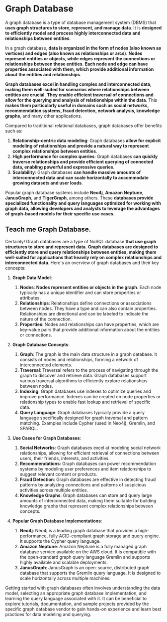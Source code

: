 # Graph Database #
A graph database is a type of database management system (DBMS) that **uses graph structures to store, represent, and manage data**. It is **designed to efficiently model and process highly interconnected data and relationships between entities**.

In a graph database, **data is organized in the form of nodes (also known as vertices) and edges (also known as relationships or arcs)**. **Nodes represent entities or objects, while edges represent the connections or relationships between those entities**. **Each node and edge can have properties associated with them, which provide additional information about the entities and relationships**.

**Graph databases excel in handling complex and interconnected data, making them well-suited for scenarios where relationships between entities are crucial**. **They enable efficient traversal of connections and allow for the querying and analysis of relationships within the data**. This **makes them particularly useful in domains such as social networks, recommendation systems, fraud detection, network analysis, knowledge graphs**, and many other applications.

Compared to traditional relational databases, graph databases offer benefits such as:

1. **Relationship-centric data modeling**: Graph databases **allow for explicit modeling of relationships and provide a natural way to represent complex relationships between entities**.
2. **High performance for complex queries**: Graph databases **can quickly traverse relationships and provide efficient querying of connected data, enabling powerful and expressive queries**.
3. **Scalability**: Graph databases **can handle massive amounts of interconnected data and can scale horizontally to accommodate growing datasets and user loads**.

Popular graph database systems include **Neo4j**, **Amazon Neptune**, **JanusGraph**, and **TigerGraph**, among others. These **databases provide specialized functionality and query languages optimized for working with graph data, allowing developers and analysts to leverage the advantages of graph-based models for their specific use cases**.

## Teach me Graph Database. ##
Certainly! Graph databases are a type of NoSQL database **that use graph structures to store and represent data**. **Graph databases are designed to efficiently store and query relationships between entities, making them well-suited for applications that heavily rely on complex relationships and interconnected data**. Here's an overview of graph databases and their key concepts:

1. **Graph Data Model**:
	1. **Nodes**: **Nodes represent entities or objects in the graph**. Each node typically has a unique identifier and can store properties or attributes.
	2. **Relationships**: Relationships define connections or associations between nodes. They have a type and can also contain properties. Relationships are directional and can be labeled to indicate the nature of the connection.
	3. **Properties**: Nodes and relationships can have properties, which are key-value pairs that provide additional information about the entities or connections.

2. **Graph Database Concepts**:
	1. **Graph**: The graph is the main data structure in a graph database. It consists of nodes and relationships, forming a network of interconnected elements.
	2. **Traversal**: Traversal refers to the process of navigating through the graph to discover and retrieve data. Graph databases support various traversal algorithms to efficiently explore relationships between nodes.
	3. **Indexing**: Graph databases use indexes to optimize queries and improve performance. Indexes can be created on node properties or relationship types to enable fast lookup and retrieval of specific data.
	4. **Query Language**: Graph databases typically provide a query language specifically designed for graph traversal and pattern matching. Examples include Cypher (used in Neo4j), Gremlin, and SPARQL.

3. **Use Cases for Graph Databases**:
	1. **Social Networks**: Graph databases excel at modeling social network relationships, allowing for efficient retrieval of connections between users, their friends, interests, and activities.
	2. **Recommendations**: Graph databases can power recommendation systems by modeling user preferences and item relationships to suggest relevant content or products.
	3. **Fraud Detection**: Graph databases are effective in detecting fraud patterns by analyzing connections and patterns of suspicious activities across multiple entities.
	4. **Knowledge Graphs**: Graph databases can store and query large amounts of interconnected data, making them suitable for building knowledge graphs that represent complex relationships between concepts.

4. **Popular Graph Database Implementations**:
	1. **Neo4j**: Neo4j is a leading graph database that provides a high-performance, fully ACID-compliant graph storage and query engine. It supports the Cypher query language.
	2. **Amazon Neptune**: Amazon Neptune is a fully managed graph database service available on the AWS cloud. It is compatible with the open-standard graph query language Gremlin and supports highly available and scalable deployments.
	3. **JanusGraph**: JanusGraph is an open-source, distributed graph database that supports the Gremlin query language. It is designed to scale horizontally across multiple machines.

Getting started with graph databases often involves understanding the data model, selecting an appropriate graph database implementation, and learning the query language associated with it. It can be beneficial to explore tutorials, documentation, and sample projects provided by the specific graph database vendor to gain hands-on experience and learn best practices for data modeling and querying.